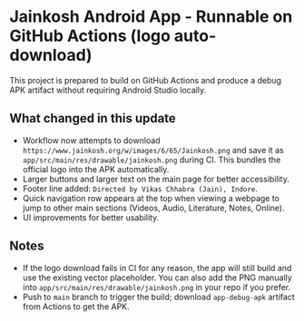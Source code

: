 # Jainkosh Android App - Runnable on GitHub Actions (logo auto-download)

This project is prepared to build on GitHub Actions and produce a debug APK artifact without requiring Android Studio locally.

## What changed in this update
- Workflow now attempts to download `https://www.jainkosh.org/w/images/6/65/Jainkosh.png` and save it as `app/src/main/res/drawable/jainkosh.png` during CI. This bundles the official logo into the APK automatically.
- Larger buttons and larger text on the main page for better accessibility.
- Footer line added: `Directed by Vikas Chhabra (Jain), Indore`.
- Quick navigation row appears at the top when viewing a webpage to jump to other main sections (Videos, Audio, Literature, Notes, Online).
- UI improvements for better usability.

## Notes
- If the logo download fails in CI for any reason, the app will still build and use the existing vector placeholder. You can also add the PNG manually into `app/src/main/res/drawable/jainkosh.png` in your repo if you prefer.
- Push to `main` branch to trigger the build; download `app-debug-apk` artifact from Actions to get the APK.
